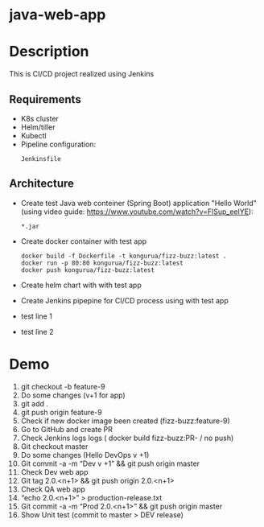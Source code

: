 # java-web-app

# Description
This is CI/CD project realized using Jenkins
## Requirements
* K8s cluster
* Helm/tiller
* Kubectl
* Pipeline configuration:
  ```
  Jenkinsfile
  ```
## Architecture
* Create test Java web conteiner (Spring Boot) application "Hello World" (using video guide: https://www.youtube.com/watch?v=FlSup_eelYE):

  ```
  *.jar
  ```
* Create docker container with test app
  ```
  docker build -f Dockerfile -t kongurua/fizz-buzz:latest .
  docker run -p 80:80 kongurua/fizz-buzz:latest
  docker push kongurua/fizz-buzz:latest
  ```
* Create helm chart with with test app
* Create Jenkins pipepine for CI/CD process using with test app


* test line 1
* test line 2

# Demo

1. git checkout -b feature-9
2. Do some changes (v+1 for app)
3. git add .
4. git push origin feature-9
5. Check if new docker image been created (fizz-buzz:feature-9)
6. Go to GitHub and create PR
7. Check Jenkins logs logs ( docker build fizz-buzz:PR-<NN> / no push)
8. Git checkout master
9. Do some changes (Hello DevOps v +1)
10. Git commit -a -m “Dev v +1” && git push origin master
11. Check Dev web app
12. Git tag 2.0.<n+1> && git push origin 2.0.<n+1>
13. Check QA web app
14. “echo 2.0.<n+1>” > production-release.txt
15. Git commit -a -m “Prod  2.0.<n+1>” && git push origin master
16. Show Unit test (commit to master > DEV release)
